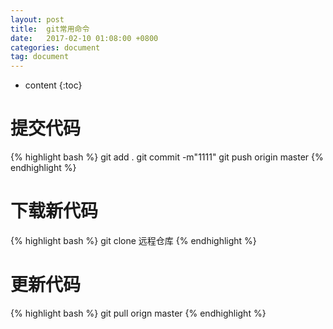```yaml
---
layout: post
title:  git常用命令
date:   2017-02-10 01:08:00 +0800
categories: document
tag: document
---
```


* content
{:toc}



提交代码
====================================
{% highlight bash %}
git add .
git commit -m"1111"
git push origin master
{% endhighlight %}



下载新代码
====================================
{% highlight bash %}
git clone 远程仓库
{% endhighlight %}

更新代码
====================================
{% highlight bash %}
git pull orign master
{% endhighlight %}